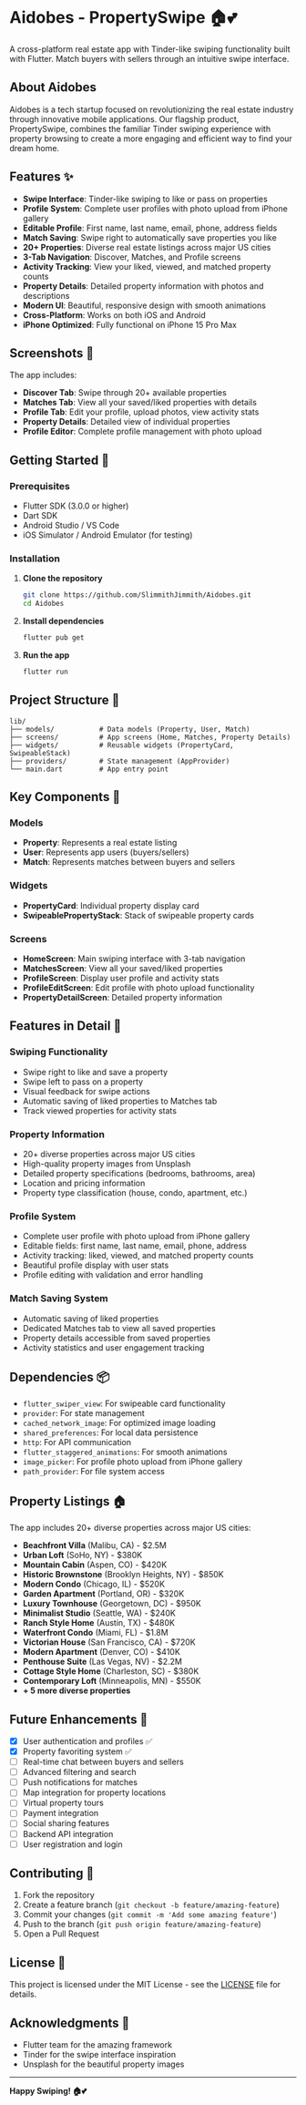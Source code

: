 # Aidobes - PropertySwipe 🏠💕

A cross-platform real estate app with Tinder-like swiping functionality built with Flutter. Match buyers with sellers through an intuitive swipe interface.

## About Aidobes

Aidobes is a tech startup focused on revolutionizing the real estate industry through innovative mobile applications. Our flagship product, PropertySwipe, combines the familiar Tinder swiping experience with property browsing to create a more engaging and efficient way to find your dream home.

## Features ✨

- **Swipe Interface**: Tinder-like swiping to like or pass on properties
- **Profile System**: Complete user profiles with photo upload from iPhone gallery
- **Editable Profile**: First name, last name, email, phone, address fields
- **Match Saving**: Swipe right to automatically save properties you like
- **20+ Properties**: Diverse real estate listings across major US cities
- **3-Tab Navigation**: Discover, Matches, and Profile screens
- **Activity Tracking**: View your liked, viewed, and matched property counts
- **Property Details**: Detailed property information with photos and descriptions
- **Modern UI**: Beautiful, responsive design with smooth animations
- **Cross-Platform**: Works on both iOS and Android
- **iPhone Optimized**: Fully functional on iPhone 15 Pro Max

## Screenshots 📱

The app includes:
- **Discover Tab**: Swipe through 20+ available properties
- **Matches Tab**: View all your saved/liked properties with details
- **Profile Tab**: Edit your profile, upload photos, view activity stats
- **Property Details**: Detailed view of individual properties
- **Profile Editor**: Complete profile management with photo upload

## Getting Started 🚀

### Prerequisites

- Flutter SDK (3.0.0 or higher)
- Dart SDK
- Android Studio / VS Code
- iOS Simulator / Android Emulator (for testing)

### Installation

1. **Clone the repository**
   ```bash
   git clone https://github.com/SlimmithJimmith/Aidobes.git
   cd Aidobes
   ```

2. **Install dependencies**
   ```bash
   flutter pub get
   ```

3. **Run the app**
   ```bash
   flutter run
   ```

## Project Structure 📁

```
lib/
├── models/           # Data models (Property, User, Match)
├── screens/          # App screens (Home, Matches, Property Details)
├── widgets/          # Reusable widgets (PropertyCard, SwipeableStack)
├── providers/        # State management (AppProvider)
└── main.dart         # App entry point
```

## Key Components 🔧

### Models
- **Property**: Represents a real estate listing
- **User**: Represents app users (buyers/sellers)
- **Match**: Represents matches between buyers and sellers

### Widgets
- **PropertyCard**: Individual property display card
- **SwipeablePropertyStack**: Stack of swipeable property cards

### Screens
- **HomeScreen**: Main swiping interface with 3-tab navigation
- **MatchesScreen**: View all your saved/liked properties
- **ProfileScreen**: Display user profile and activity stats
- **ProfileEditScreen**: Edit profile with photo upload functionality
- **PropertyDetailScreen**: Detailed property information

## Features in Detail 🎯

### Swiping Functionality
- Swipe right to like and save a property
- Swipe left to pass on a property
- Visual feedback for swipe actions
- Automatic saving of liked properties to Matches tab
- Track viewed properties for activity stats

### Property Information
- 20+ diverse properties across major US cities
- High-quality property images from Unsplash
- Detailed property specifications (bedrooms, bathrooms, area)
- Location and pricing information
- Property type classification (house, condo, apartment, etc.)

### Profile System
- Complete user profile with photo upload from iPhone gallery
- Editable fields: first name, last name, email, phone, address
- Activity tracking: liked, viewed, and matched property counts
- Beautiful profile display with user stats
- Profile editing with validation and error handling

### Match Saving System
- Automatic saving of liked properties
- Dedicated Matches tab to view all saved properties
- Property details accessible from saved properties
- Activity statistics and user engagement tracking

## Dependencies 📦

- `flutter_swiper_view`: For swipeable card functionality
- `provider`: For state management
- `cached_network_image`: For optimized image loading
- `shared_preferences`: For local data persistence
- `http`: For API communication
- `flutter_staggered_animations`: For smooth animations
- `image_picker`: For profile photo upload from iPhone gallery
- `path_provider`: For file system access

## Property Listings 🏠

The app includes 20+ diverse properties across major US cities:

- **Beachfront Villa** (Malibu, CA) - $2.5M
- **Urban Loft** (SoHo, NY) - $380K
- **Mountain Cabin** (Aspen, CO) - $420K
- **Historic Brownstone** (Brooklyn Heights, NY) - $850K
- **Modern Condo** (Chicago, IL) - $520K
- **Garden Apartment** (Portland, OR) - $320K
- **Luxury Townhouse** (Georgetown, DC) - $950K
- **Minimalist Studio** (Seattle, WA) - $240K
- **Ranch Style Home** (Austin, TX) - $480K
- **Waterfront Condo** (Miami, FL) - $1.8M
- **Victorian House** (San Francisco, CA) - $720K
- **Modern Apartment** (Denver, CO) - $410K
- **Penthouse Suite** (Las Vegas, NV) - $2.2M
- **Cottage Style Home** (Charleston, SC) - $380K
- **Contemporary Loft** (Minneapolis, MN) - $550K
- **+ 5 more diverse properties**

## Future Enhancements 🚀

- [x] User authentication and profiles ✅
- [x] Property favoriting system ✅
- [ ] Real-time chat between buyers and sellers
- [ ] Advanced filtering and search
- [ ] Push notifications for matches
- [ ] Map integration for property locations
- [ ] Virtual property tours
- [ ] Payment integration
- [ ] Social sharing features
- [ ] Backend API integration
- [ ] User registration and login

## Contributing 🤝

1. Fork the repository
2. Create a feature branch (`git checkout -b feature/amazing-feature`)
3. Commit your changes (`git commit -m 'Add some amazing feature'`)
4. Push to the branch (`git push origin feature/amazing-feature`)
5. Open a Pull Request

## License 📄

This project is licensed under the MIT License - see the [LICENSE](LICENSE) file for details.

## Acknowledgments 🙏

- Flutter team for the amazing framework
- Tinder for the swipe interface inspiration
- Unsplash for the beautiful property images

---

**Happy Swiping! 🏠💕**